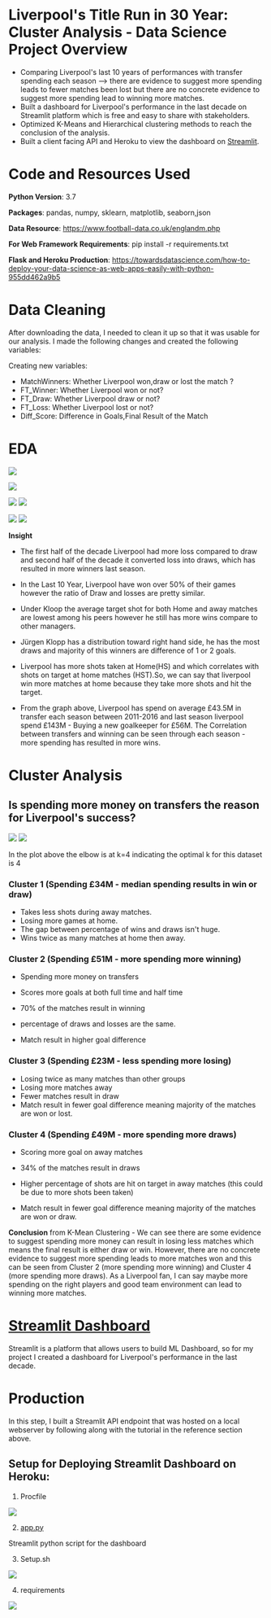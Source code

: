 # Liverpool's Title Run in 30 Year: Cluster Analysis - Data Science Project Overview 

- Comparing Liverpool's last 10 years of performances with transfer spending each season --> there are evidence to suggest more spending leads to fewer matches been lost but there are no concrete evidence to suggest more spending lead to winning more matches.
- Built a dashboard for Liverpool's performance in the last decade on Streamlit platform which is free and easy to share with stakeholders.
- Optimized K-Means and Hierarchical clustering methods to reach the conclusion of the analysis.
- Built a client facing API and Heroku to view the dashboard on [Streamlit](https://liverpooldashboard.herokuapp.com/).

# Code and Resources Used

**Python Version**: 3.7

**Packages**: pandas, numpy, sklearn, matplotlib, seaborn,json

**Data Resource**: https://www.football-data.co.uk/englandm.php

**For Web Framework Requirements**: pip install -r requirements.txt

**Flask and Heroku Production**: https://towardsdatascience.com/how-to-deploy-your-data-science-as-web-apps-easily-with-python-955dd462a9b5

# Data Cleaning
After downloading the data, I needed to clean it up so that it was usable for our analysis. I made the following changes and created the following variables:

Creating new variables: 

- MatchWinners: Whether Liverpool won,draw or lost the match ?
- FT_Winner: Whether Liverpool won or not?
- FT_Draw: Whether Liverpool draw or not?
- FT_Loss: Whether Liverpool lost or not?
- Diff_Score: Difference in Goals,Final Result of the Match





# EDA

![](Images/season2.png)

![](Images/manager.png)

![](Images/goal-match.png) ![](Images/goal.png)

![](Images/spending.png) ![](Images/corr.png)

**Insight**

- The first half of the decade Liverpool had more loss compared to draw and second half of the decade it converted loss into draws, which has resulted in more winners last season.

- In the Last 10 Year, Liverpool have won over 50% of their games however the ratio of Draw and losses are pretty similar.

- Under Kloop the average target shot for both Home and away matches are lowest among his peers however he still has more wins compare to other managers. 

- Jürgen Klopp has a distribution toward right hand side, he has the most draws and majority of this winners are difference of 1 or 2 goals.

- Liverpool has more shots taken at Home(HS) and which correlates with shots on target at home matches (HST).So, we can say that liverpool win more matches at home because they take more shots and hit the target.

- From the graph above, Liverpool has spend on average £43.5M in transfer each season between 2011-2016 and last season liverpool spend £143M - Buying a new goalkeeper for £56M. The Correlation between transfers and winning can be seen through each season - more spending has resulted in more wins.

# Cluster Analysis 

## Is spending more money on transfers the reason for Liverpool's success?


![](Images/k-meaning.png)  ![](Images/dendrogram.png)


In the plot above the elbow is at k=4 indicating the optimal k for this dataset is 4




### Cluster 1 (Spending £34M - median spending results in win or draw)

- Takes less shots during away matches.
- Losing more games at home.
- The gap between percentage of wins and draws isn't huge.
- Wins twice as many matches at home then away.

### Cluster 2 (Spending £51M - more spending more winning)

- Spending more money on transfers

- Scores more goals at both full time and half time

- 70% of the matches result in winning

- percentage of draws and losses are the same.

- Match result in higher goal difference



### Cluster 3 (Spending £23M - less spending more losing)

- Losing twice as many matches than other groups
- Losing more matches away
- Fewer matches result in draw 
- Match result in fewer goal difference meaning majority of the matches are won or lost.

### Cluster 4 (Spending £49M - more spending more draws)

- Scoring more goal on away matches

- 34% of the matches result in draws

- Higher percentage of shots are hit on target in away matches (this could be due to more shots been taken)

- Match result in fewer goal difference meaning majority of the matches are won or draw.


**Conclusion** from K-Mean Clustering - We can see there are some evidence to suggest spending more money can result in losing less matches which means the final result is either draw or win. However, there are no concrete evidence to suggest more spending leads to more matches won and this can be seen from Cluster 2 (more spending more winning) and Cluster 4 (more spending more draws). As a Liverpool fan, I can say maybe more spending on the right players and good team environment can lead to winning more matches.


# [Streamlit Dashboard](https://liverpooldashboard.herokuapp.com/)
Streamlit is a platform that allows users to build ML Dashboard, so for my project I created a dashboard for Liverpool's performance in the last decade. 


# Production
In this step, I built a Streamlit API endpoint that was hosted on a local webserver by following along with the tutorial in the reference section above. 

## Setup for Deploying Streamlit Dashboard on Heroku: 
1. Procfile

![](Images/Procfile.png)

2. [app.py](https://github.com/Jaspreetsm21/Liverpool_title_run/blob/master/app.py) 

Streamlit python script for the dashboard 

3. Setup.sh

![](/Images/setup.png)

4. requirements

![](Images/req.png)





